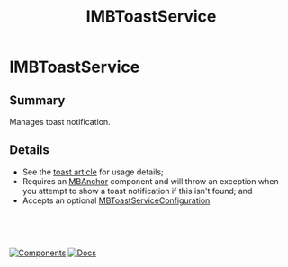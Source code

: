 ﻿---
uid: S.IMBToastService
title: IMBToastService
---
# IMBToastService

## Summary

Manages toast notification. 

## Details

- See the [toast article](xref:A.ToastAndSnackbar) for usage details;
- Requires an [MBAnchor](xref:C.MBAnchor) component and will throw an exception when you attempt to show a toast notification if this isn't found; and
- Accepts an optional [MBToastServiceConfiguration](xref:Material.Blazor.MBToastServiceConfiguration).

&nbsp;

&nbsp;

[![Components](https://img.shields.io/static/v1?label=See&message=Services&color=purple)](xref:A.Services)
[![Docs](https://img.shields.io/static/v1?label=API%20Documentation&message=IMBToastService&color=brightgreen)](xref:Material.Blazor.IMBToastService)
